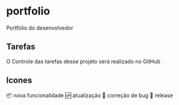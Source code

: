 # portfolio
Portfólio do desenvolvedor 

## Tarefas

O Controle das tarefas desse projeto será realizado no GitHub

## Icones
:package: nova funcionalidade
:up: atualização
:bell: correção de bug
:memo: release
